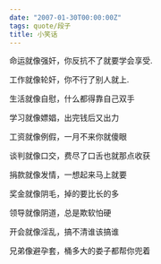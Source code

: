 ```yaml
---
date: "2007-01-30T00:00:00Z"
tags: quote/段子
title: 小笑话
---
```


命运就像强奸，你反抗不了就要学会享受.

工作就像轮奸，你不行了别人就上.

生活就像自慰，什么都得靠自己双手

学习就像嫖娼，出完钱后又出力

工资就像例假，一月不来你就傻眼

谈判就像口交，费尽了口舌也就那点收获

捐款就像发情，一想起来马上就要

奖金就像阴毛，掉的要比长的多

领导就像阴道，总是欺软怕硬

开会就像淫乱，搞不清谁该搞谁

兄弟像避孕套，桶多大的娄子都帮你兜着
